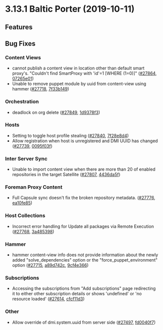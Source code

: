 # 3.13.1 Baltic Porter (2019-10-11)

## Features

## Bug Fixes

### Content Views
 * cannot publish a content view in location other than default smart proxy's.   "Couldn't find SmartProxy with 'id'=1 [WHERE (1=0)]" ([#27864](https://projects.theforeman.org/issues/27864), [07265e01](https://github.com/Katello/katello.git/commit/07265e019def1b48771b4726d544dd9c01bd7b6b))
 * Unable to remove puppet module by uuid from content-view using hammer ([#27718](https://projects.theforeman.org/issues/27718), [7f33b149](https://github.com/Katello/katello.git/commit/7f33b149e5809aa3f215f2821db26000b26b397f))

### Orchestration
 * deadlock on org delete  ([#27849](https://projects.theforeman.org/issues/27849), [1d9378f3](https://github.com/Katello/katello.git/commit/1d9378f3453cf644302e1d775171d4f6c4867fe6))

### Hosts
 * Setting to toggle host profile stealing ([#27840](https://projects.theforeman.org/issues/27840), [7f28e8d4](https://github.com/Katello/katello.git/commit/7f28e8d4dfe67c22b5a5befa9347d1dbbf5a415f))
 * Allow registration when host is unregistered and DMI UUID has changed ([#27739](https://projects.theforeman.org/issues/27739), [0095f03f](https://github.com/Katello/katello.git/commit/0095f03fde5a218dec4e6d624c267195fc423bd8))

### Inter Server Sync
 * Unable to import content view when there are more than 20 of enabled repositories in the target Satellite ([#27807](https://projects.theforeman.org/issues/27807), [4436da5f](https://github.com/Katello/hammer-cli-katello.git/commit/4436da5f24eececad4d4ee9cee19564189190b50))

### Foreman Proxy Content
 * Full Capsule sync doesn't fix the broken repository metadata. ([#27776](https://projects.theforeman.org/issues/27776), [ea10fe85](https://github.com/Katello/katello.git/commit/ea10fe85b241077217511d5002b16d3f5d7ef167))

### Host Collections
 * Incorrect error handling for Update all packages via Remote Execution ([#27768](https://projects.theforeman.org/issues/27768), [3a485398](https://github.com/Katello/katello.git/commit/3a485398c78a42ad02fb19989a5d09f919f147ea))

### Hammer
 * hammer content-view info does not provide information about the newly added "solve_dependencies" option or the "force_puppet_environment" option ([#27715](https://projects.theforeman.org/issues/27715), [a89d742c](https://github.com/Katello/hammer-cli-katello.git/commit/a89d742cad087b293cb38213456b3ced8962e2cc), [9cf4e366](https://github.com/Katello/hammer-cli-katello.git/commit/9cf4e366dc07a6d2f420a052d0045080c503be13))

### Subscriptions
 * Accessing the subscriptions from "Add subscriptions" page redirecting it to either other subscription details or shows 'undefined' or 'no resource loaded' ([#27614](https://projects.theforeman.org/issues/27614), [cfcf11d3](https://github.com/Katello/katello.git/commit/cfcf11d3946aae365bba4468153430f971a6419d))

### Other
 * Allow override of dmi.system.uuid from server side ([#27497](https://projects.theforeman.org/issues/27497), [fd0040f7](https://github.com/Katello/katello.git/commit/fd0040f7377af86cb640214ec0c0d919effd0947))
